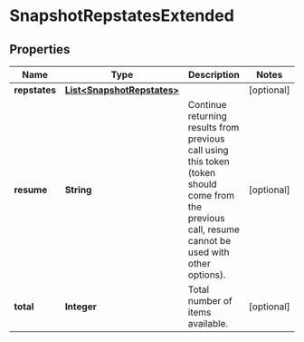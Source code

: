 
# SnapshotRepstatesExtended

## Properties
Name | Type | Description | Notes
------------ | ------------- | ------------- | -------------
**repstates** | [**List&lt;SnapshotRepstates&gt;**](SnapshotRepstates.md) |  |  [optional]
**resume** | **String** | Continue returning results from previous call using this token (token should come from the previous call, resume cannot be used with other options). |  [optional]
**total** | **Integer** | Total number of items available. |  [optional]



